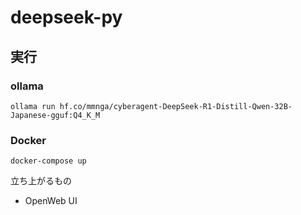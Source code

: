 # deepseek-py

## 実行
### ollama
```
ollama run hf.co/mmnga/cyberagent-DeepSeek-R1-Distill-Qwen-32B-Japanese-gguf:Q4_K_M
```

### Docker
```
docker-compose up
```

立ち上がるもの
- OpenWeb UI